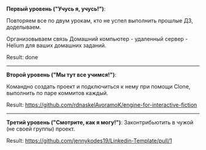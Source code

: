 **Первый уровень ("Учусь я, учусь!")**:

Повторяем все по двум урокам, кто не успел выполнить прошлые ДЗ, доделываем.

Организовываем связь Домашний компьютер - удаленный сервер - Helium для ваших домашних заданий.

Result: done

---------------------------------------

**Второй уровень ("Мы тут все учимся!")**:

Командно создать проект и подключиться к нему при помощи Clone, выполнить по паре коммитов каждый.

Result: https://github.com/rdnaskelAvoramoK/engine-for-interactive-fiction

---------------------------------------

**Третий уровень ("Смотрите, как я могу!")**:
Законтрибьютить в чужой (не своей группы) проект.

Result: https://github.com/jennykodes19/Linkedin-Template/pull/1
